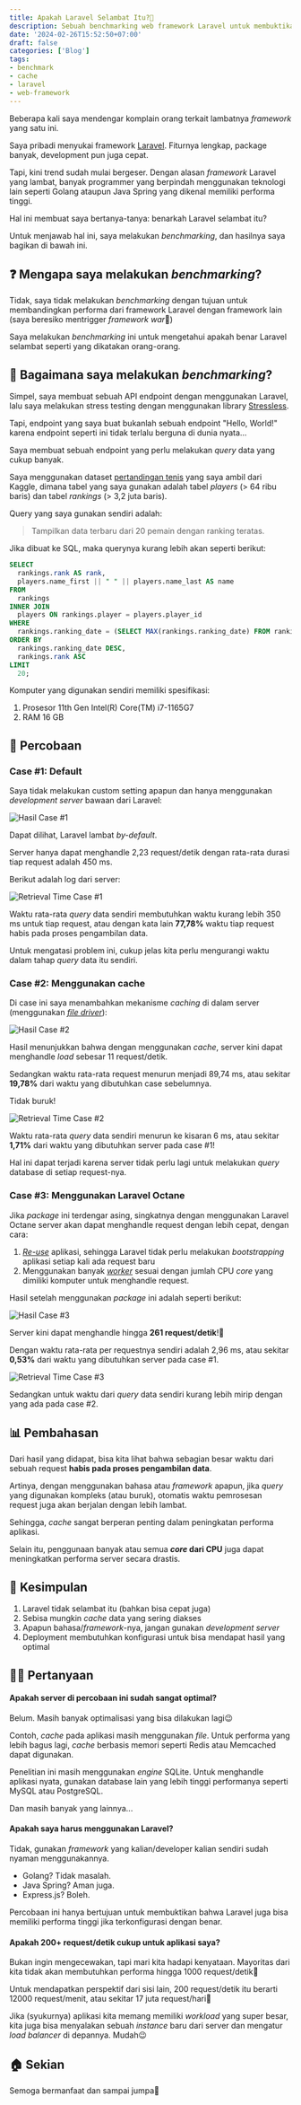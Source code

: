 ```yaml
---
title: Apakah Laravel Selambat Itu?🤔
description: Sebuah benchmarking web framework Laravel untuk membuktikan apakah benar Laravel selambat rumor yang dikatakan banyak orang.
date: '2024-02-26T15:52:50+07:00'
draft: false
categories: ['Blog']
tags:
- benchmark
- cache
- laravel
- web-framework
---
```


Beberapa kali saya mendengar komplain orang terkait lambatnya *framework* yang satu ini.

Saya pribadi menyukai framework [Laravel](https://laravel.com/). Fiturnya lengkap, package banyak, development pun juga cepat.

Tapi, kini trend sudah mulai bergeser. Dengan alasan *framework* Laravel yang lambat, banyak programmer yang berpindah menggunakan teknologi lain seperti Golang ataupun Java Spring yang dikenal memiliki performa tinggi.

Hal ini membuat saya bertanya-tanya: benarkah Laravel selambat itu?

Untuk menjawab hal ini, saya melakukan *benchmarking*, dan hasilnya saya bagikan di bawah ini.

## ❓ Mengapa saya melakukan *benchmarking*?

Tidak, saya tidak melakukan *benchmarking* dengan tujuan untuk membandingkan performa dari framework Laravel dengan framework lain (saya beresiko mentrigger *framework war*🥲)

Saya melakukan *benchmarking* ini untuk mengetahui apakah benar Laravel selambat seperti yang dikatakan orang-orang.

## 🥸 Bagaimana saya melakukan *benchmarking*?

Simpel, saya membuat sebuah API endpoint dengan menggunakan Laravel, lalu saya melakukan stress testing dengan menggunakan library [Stressless](https://pestphp.com/docs/stress-testing).

Tapi, endpoint yang saya buat bukanlah sebuah endpoint "Hello, World!" karena endpoint seperti ini tidak terlalu berguna di dunia nyata...

Saya membuat sebuah endpoint yang perlu melakukan *query* data yang cukup banyak.

Saya menggunakan dataset [pertandingan tenis](https://www.kaggle.com/datasets/guillemservera/tennis) yang saya ambil dari Kaggle, dimana tabel yang saya gunakan adalah tabel *players* (> 64 ribu baris) dan tabel *rankings* (> 3,2 juta baris).

Query yang saya gunakan sendiri adalah:

> Tampilkan data terbaru dari 20 pemain dengan ranking teratas.

Jika dibuat ke SQL, maka querynya kurang lebih akan seperti berikut:

```sql
SELECT
  rankings.rank AS rank,
  players.name_first || " " || players.name_last AS name
FROM
  rankings
INNER JOIN
  players ON rankings.player = players.player_id
WHERE
  rankings.ranking_date = (SELECT MAX(rankings.ranking_date) FROM rankings)
ORDER BY
  rankings.ranking_date DESC,
  rankings.rank ASC
LIMIT
  20;
```

Komputer yang digunakan sendiri memiliki spesifikasi:

1. Prosesor 11th Gen Intel(R) Core(TM) i7-1165G7
2. RAM 16 GB

## 🧪 Percobaan

### Case #1: Default

Saya tidak melakukan custom setting apapun dan hanya menggunakan *development server* bawaan dari Laravel:

![Hasil Case #1](/images/202402/benchmark-laravel-case-1-result.png "Hasil dari case #1")

Dapat dilihat, Laravel lambat *by-default*.

Server hanya dapat menghandle 2,23 request/detik dengan rata-rata durasi tiap request adalah 450 ms.

Berikut adalah log dari server:

![Retrieval Time Case #1](/images/202402/benchmark-laravel-case-1-retrieval-time.png "Waktu pengambilan data pada case #1")

Waktu rata-rata *query* data sendiri membutuhkan waktu kurang lebih 350 ms untuk tiap request, atau dengan kata lain **77,78%** waktu tiap request habis pada proses pengambilan data.

Untuk mengatasi problem ini, cukup jelas kita perlu mengurangi waktu dalam tahap *query* data itu sendiri.

### Case #2: Menggunakan cache

Di case ini saya menambahkan mekanisme *caching* di dalam server (menggunakan [*file driver*](https://laravel.com/docs/10.x/cache#configuration)):

![Hasil Case #2](/images/202402/benchmark-laravel-case-2-result.png "Hasil dari case #2")

Hasil menunjukkan bahwa dengan menggunakan *cache*, server kini dapat menghandle *load* sebesar 11 request/detik.

Sedangkan waktu rata-rata request menurun menjadi 89,74 ms, atau sekitar **19,78%** dari waktu yang dibutuhkan case sebelumnya.

Tidak buruk!

![Retrieval Time Case #2](/images/202402/benchmark-laravel-case-2-retrieval-time.png "Waktu pengambilan data pada case #2")

Waktu rata-rata *query* data sendiri menurun ke kisaran 6 ms, atau sekitar **1,71%** dari waktu yang dibutuhkan server pada case #1!

Hal ini dapat terjadi karena server tidak perlu lagi untuk melakukan *query* database di setiap request-nya.

### Case #3: Menggunakan Laravel Octane

Jika *package* ini terdengar asing, singkatnya dengan menggunakan Laravel Octane server akan dapat menghandle request dengan lebih cepat, dengan cara:

1. [*Re-use*](https://laravel.com/docs/10.x/octane#introduction) aplikasi, sehingga Laravel tidak perlu melakukan *bootstrapping* aplikasi setiap kali ada request baru
2. Menggunakan banyak [*worker*](https://laravel.com/docs/10.x/octane#specifying-the-worker-count) sesuai dengan jumlah CPU *core* yang dimiliki komputer untuk menghandle request.

Hasil setelah menggunakan *package* ini adalah seperti berikut:

![Hasil Case #3](/images/202402/benchmark-laravel-case-3-result.png "Hasil dari case #3")

Server kini dapat menghandle hingga **261 request/detik**!🤯

Dengan waktu rata-rata per requestnya sendiri adalah 2,96 ms, atau sekitar **0,53%** dari waktu yang dibutuhkan server pada case #1.

![Retrieval Time Case #3](/images/202402/benchmark-laravel-case-3-retrieval-time.png "Waktu pengambilan data pada case #3")

Sedangkan untuk waktu dari *query* data sendiri kurang lebih mirip dengan yang ada pada case #2.

## 📊 Pembahasan

Dari hasil yang didapat, bisa kita lihat bahwa sebagian besar waktu dari sebuah request **habis pada proses pengambilan data**.

Artinya, dengan menggunakan bahasa atau *framework* apapun, jika *query* yang digunakan kompleks (atau buruk), otomatis waktu pemrosesan request juga akan berjalan dengan lebih lambat.

Sehingga, *cache* sangat berperan penting dalam peningkatan performa aplikasi.

Selain itu, penggunaan banyak atau semua ***core* dari CPU** juga dapat meningkatkan performa server secara drastis.

## 🧘 Kesimpulan

1. Laravel tidak selambat itu (bahkan bisa cepat juga)
2. Sebisa mungkin *cache* data yang sering diakses
3. Apapun bahasa/*framework*-nya, jangan gunakan *development server*
4. Deployment membutuhkan konfigurasi untuk bisa mendapat hasil yang optimal

## 🙋‍♂️ Pertanyaan

#### Apakah server di percobaan ini sudah sangat optimal?

Belum. Masih banyak optimalisasi yang bisa dilakukan lagi😉

Contoh, *cache* pada aplikasi masih menggunakan *file*. Untuk performa yang lebih bagus lagi, *cache* berbasis memori seperti Redis atau Memcached dapat digunakan.

Penelitian ini masih menggunakan *engine* SQLite. Untuk menghandle aplikasi nyata, gunakan database lain yang lebih tinggi performanya seperti MySQL atau PostgreSQL.

Dan masih banyak yang lainnya...

#### Apakah saya harus menggunakan Laravel?

Tidak, gunakan *framework* yang kalian/developer kalian sendiri sudah nyaman menggunakannya.

* Golang? Tidak masalah.
* Java Spring? Aman juga.
* Express.js? Boleh.

Percobaan ini hanya bertujuan untuk membuktikan bahwa Laravel juga bisa memiliki performa tinggi jika terkonfigurasi dengan benar.

#### Apakah 200+ request/detik cukup untuk aplikasi saya?

Bukan ingin mengecewakan, tapi mari kita hadapi kenyataan. Mayoritas dari kita tidak akan membutuhkan performa hingga 1000 request/detik🥲

Untuk mendapatkan perspektif dari sisi lain, 200 request/detik itu berarti 12000 request/menit, atau sekitar 17 juta request/hari🤯

Jika (syukurnya) aplikasi kita memang memiliki *workload* yang super besar, kita juga bisa menyalakan sebuah *instance* baru dari server dan mengatur *load balancer* di depannya. Mudah😉

## 🏠 Sekian

Semoga bermanfaat dan sampai jumpa👋
